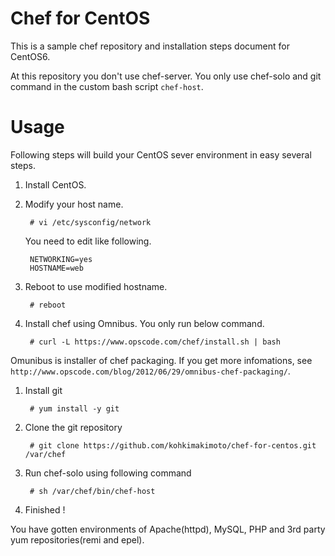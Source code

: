 # Chef for CentOS

This is a sample chef repository and installation steps document for CentOS6.

At this repository you don't use chef-server.
You only use chef-solo and git command in the custom bash script `chef-host`.

# Usage

Following steps will build your CentOS sever environment in easy several steps.

1. Install CentOS.

1. Modify your host name.

        # vi /etc/sysconfig/network

    You need to edit like following.

        NETWORKING=yes
        HOSTNAME=web

1. Reboot to use modified hostname.

        # reboot

1. Install chef using Omnibus. You only run below command.

        # curl -L https://www.opscode.com/chef/install.sh | bash

  Omunibus is installer of chef packaging. If you get more infomations, see `http://www.opscode.com/blog/2012/06/29/omnibus-chef-packaging/`.

1. Install git

        # yum install -y git

1. Clone the git repository

        # git clone https://github.com/kohkimakimoto/chef-for-centos.git /var/chef

1. Run chef-solo using following command

        # sh /var/chef/bin/chef-host

1. Finished !

  You have gotten environments of Apache(httpd), MySQL, PHP and 3rd party yum repositories(remi and epel).


